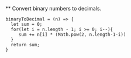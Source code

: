 ** Convert binary numbers to decimals.

```
binaryToDecimal = (n) => {
  let sum = 0;
  for(let i = n.length - 1; i >= 0; i--){
     sum += n[i] * (Math.pow(2, n.length-1-i))
  }
  return sum;
}

```

